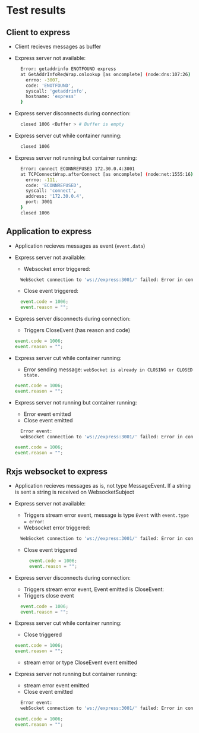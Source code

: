 # Test results

## Client to express

- Client recieves messages as buffer
- Express server not available:

  ```bash
    Error: getaddrinfo ENOTFOUND express
    at GetAddrInfoReqWrap.onlookup [as oncomplete] (node:dns:107:26) {
      errno: -3007,
      code: 'ENOTFOUND',
      syscall: 'getaddrinfo',
      hostname: 'express'
    }
  ```

- Express server disconnects during connection:

  ```bash
    closed 1006 <Buffer > # Buffer is empty
  ```

- Express server cut while container running:

  ```bash
    closed 1006
  ```

- Express server not running but container running:

  ```bash
    Error: connect ECONNREFUSED 172.30.0.4:3001
    at TCPConnectWrap.afterConnect [as oncomplete] (node:net:1555:16) {
      errno: -111,
      code: 'ECONNREFUSED',
      syscall: 'connect',
      address: '172.30.0.4',
      port: 3001
    }
    closed 1006
  ```

## Application to express

- Application recieves messages as event (`event.data`)
- Express server not available:
  - Websocket error triggered:

  ```bash
    WebSocket connection to 'ws://express:3001/' failed: Error in connection establishment: net::ERR_NAME_NOT_RESOLVED
  ```

  - Close event triggered:

  ```typescript
    event.code = 1006;
    event.reason = "";
  ```

- Express server disconnects during connection:

  - Triggers CloseEvent (has reason and code)

  ```typescript
  event.code = 1006;
  event.reason = "";
  ```

- Express server cut while container running:

  - Error sending message: `webSocket is already in CLOSING or CLOSED state.`

  ```typescript
  event.code = 1006;
  event.reason = "";
  ```

- Express server not running but container running:

  - Error event emitted
  - Close event emitted

  ```bash
    Error event:
    webSocket connection to 'ws://express:3001/' failed: Error in connection establishment: net::ERR_CONNECTION_REFUSED
  ```

  ```typescript
  event.code = 1006;
  event.reason = "";
  ```

## Rxjs websocket to express

- Application recieves messages as is, not type MessageEvent. If a string is sent a string is received on WebsocketSubject
- Express server not available:

  - Triggers stream error event, message is type `Event` with `event.type = error`:
  - Websocket error triggered:

  ```bash
    WebSocket connection to 'ws://express:3001/' failed: Error in connection establishment: net::ERR_NAME_NOT_RESOLVED
  ```

  - Close event triggered

    ```typescript
      event.code = 1006;
      event.reason = "";
    ```

- Express server disconnects during connection:

  - Triggers stream error event, Event emitted is CloseEvent:
  - Triggers close event

  ```typescript
    event.code = 1006;
    event.reason = "";
  ```

- Express server cut while container running:

  - Close triggered

  ```typescript
  event.code = 1006;
  event.reason = "";
  ```

  - stream error or type CloseEvent event emitted

- Express server not running but container running:

  - stream error event emitted
  - Close event emitted

  ```bash
    Error event:
    webSocket connection to 'ws://express:3001/' failed: Error in connection establishment: net::ERR_CONNECTION_REFUSED
  ```

  ```typescript
  event.code = 1006;
  event.reason = "";
  ```
